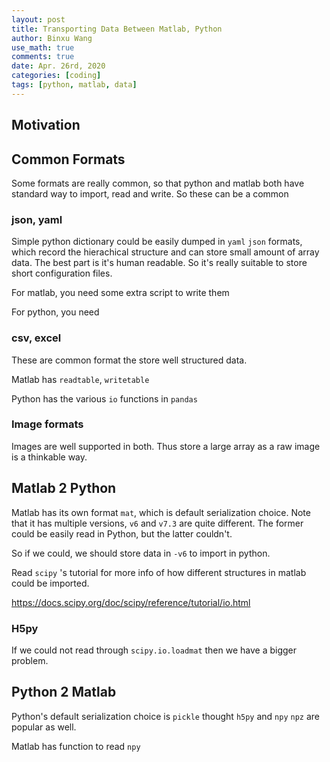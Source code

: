 ```yaml
---
layout: post
title: Transporting Data Between Matlab, Python
author: Binxu Wang
use_math: true
comments: true
date: Apr. 26rd, 2020
categories: [coding]
tags: [python, matlab, data]
---
```


## Motivation



## Common Formats

Some formats are really common, so that python and matlab both have standard way to import, read and write. So these can be a common 

### json, yaml

Simple python dictionary could be easily dumped in `yaml` `json` formats, which record the hierachical structure and can store small amount of array data. The best part is it's human readable. So it's really suitable to  store short configuration files. 

For matlab, you need some extra script to write them



For python, you need



### csv, excel

These are common format the store well structured data. 

Matlab has `readtable`, `writetable` 

Python has the various `io` functions in `pandas` 

### Image formats

Images are well supported in both. Thus store a large array as a raw image is a thinkable way. 



## Matlab 2 Python

Matlab has its own format `mat`, which is default serialization choice. Note that it has multiple versions, `v6` and `v7.3` are quite different. The former could be easily read in Python, but the latter couldn't. 

So if we could, we should store data in `-v6` to import in python. 



Read `scipy` 's tutorial for more info of how different structures in matlab could be imported. 

https://docs.scipy.org/doc/scipy/reference/tutorial/io.html



### H5py

If we could not read through `scipy.io.loadmat` then we have a bigger problem. 





## Python 2 Matlab

Python's default serialization choice is `pickle` thought `h5py` and `npy` `npz` are popular as well. 

Matlab has function to read `npy` 

